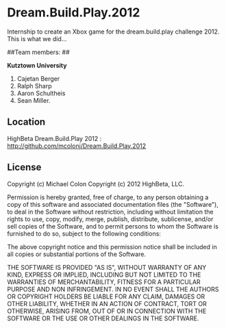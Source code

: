 Dream.Build.Play.2012
=====================

Internship to create an Xbox game for the dream.build.play challenge 2012. This is what we did...

##Team members: ##

**Kutztown University**

1. Cajetan Berger 
2. Ralph Sharp 
3. Aaron Schultheis
4. Sean Miller.  


## Location ##

HighBeta Dream.Build.Play 2012 : 
http://github.com/mcolonj/Dream.Build.Play.2012

## License ##

Copyright (c) Michael Colon
Copyright (c) 2012 HighBeta, LLC.

Permission is hereby granted, free of charge, to any person obtaining a copy of this software and associated documentation files (the "Software"), to deal in the Software without restriction, including without limitation the rights to use, copy, modify, merge, publish, distribute, sublicense, and/or sell copies of the Software, and to permit persons to whom the Software is furnished to do so, subject to the following conditions:

The above copyright notice and this permission notice shall be included in
all copies or substantial portions of the Software.

THE SOFTWARE IS PROVIDED "AS IS", WITHOUT WARRANTY OF ANY KIND, EXPRESS OR IMPLIED, INCLUDING BUT NOT LIMITED TO THE WARRANTIES OF MERCHANTABILITY, FITNESS FOR A PARTICULAR PURPOSE AND NON INFRINGEMENT. IN NO EVENT SHALL THE AUTHORS OR COPYRIGHT HOLDERS BE LIABLE FOR ANY CLAIM, DAMAGES OR OTHER LIABILITY, WHETHER IN AN ACTION OF CONTRACT, TORT OR OTHERWISE, ARISING FROM, OUT OF OR IN CONNECTION WITH THE SOFTWARE OR THE USE OR OTHER DEALINGS IN THE SOFTWARE.
